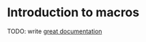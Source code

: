 # Introduction to macros

TODO: write [great documentation](http://jacobian.org/writing/great-documentation/what-to-write/)
